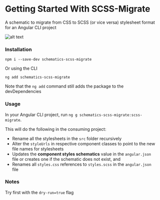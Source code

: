 # Getting Started With SCSS-Migrate

A schematic to migrate from CSS to SCSS (or vice versa) stylesheet format for an Angular CLI project

![alt text](https://miro.medium.com/max/890/1*ic7BnzH8YRYC6FDLQ8jetg.png)
### Installation

`npm i --save-dev schematics-scss-migrate`

Or using the CLI

`ng add schematics-scss-migrate`

Note that the `ng add` command still adds the package to the devDependencies

### Usage

In your Angular CLI project, run `ng g schematics-scss-migrate:scss-migrate`.

This will do the following in the consuming project:

- Rename all the stylesheets in the `src` folder recursively
- Alter the `styleUrls` in respective component classes to point to the new file names for stylesheets
- Updates the **component styles schematics** value in the `angular.json` file or creates one if the schematic does not exist, and
- Renames all `styles.css` references to `styles.scss` in the `angular.json` file

### Notes

Try first with the `dry-run=true` flag
